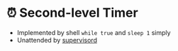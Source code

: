 # ⏰  Second-level Timer
- Implemented by shell `while true` and `sleep 1` simply
- Unattended by [supervisord](http://supervisord.org/installing.html)
